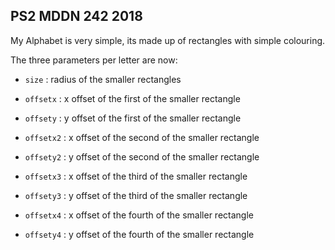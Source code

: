 ## PS2 MDDN 242 2018

My Alphabet is very simple, its made up of rectangles with simple colouring.

The three parameters per letter are now:

  * `size` : radius of the smaller rectangles 

  * `offsetx` : x offset of the first of the smaller rectangle

  * `offsety` : y offset of the first of the smaller rectangle

  * `offsetx2` : x offset of the second of the smaller rectangle

  * `offsety2` : y offset of the second of the smaller rectangle

  * `offsetx3` : x offset of the third of the smaller rectangle

  * `offsety3` : y offset of the third of the smaller rectangle

  * `offsetx4` : x offset of the fourth of the smaller rectangle

  * `offsety4` : y offset of the fourth of the smaller rectangle

